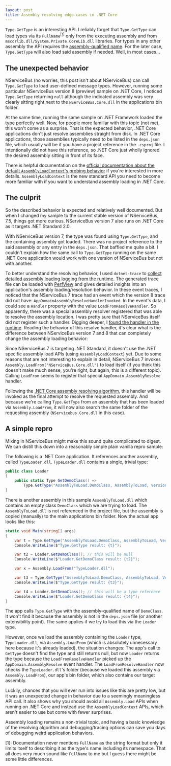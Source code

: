 ```yaml
---
layout: post
title: Assembly resolving edge-cases in .NET Core
---
```


`Type.GetType` is an interesting API. I reliably forget that `Type.GetType` can load types via its `FullName`<sup><a href="#note1">[1]</a></sup> only from the executing assembly and from `mscorlib.dll/System.Private.CoreLib.dll` libraries. For types in any other assembly the API requires the [assembly-qualified name](https://docs.microsoft.com/en-us/dotnet/api/system.type.assemblyqualifiedname?view=net-5.0#System_Type_AssemblyQualifiedName). For the later case, `Type.GetType` will also load said assembly if needed. Well, in most cases...

## The unexpected behavior

NServiceBus (no worries, this post isn't about NServiceBus) can call `Type.GetType` to load user-defined message types. However, running some particular NServiceBus version 8 (preview) sample on .NET Core, I noticed `Type.GetType` returning `null` although the indicated assembly was very clearly sitting right next to the `NServiceBus.Core.dll` in the applications bin folder.

At the same time, running the same sample on .NET Framework loaded the type perfectly well. Now, for people more familiar with this topic (not me), this won't come as a surprise. That is the expected behavior, .NET Core applications don't just resolve assemblies straight from disk. In .NET Core applications, those assemblies typically need to be listed in the `deps.json` file, which usually will be if you have a project reference in the `.csproj` file. I intentionally did not have this reference, so .NET Core just wholly ignored the desired assembly sitting in front of its face.

There is helpful documentation on the [official documentation about the default `AssemblyLoadContext`'s probing behavior](https://docs.microsoft.com/en-us/dotnet/core/dependency-loading/default-probing) if you're interested in more details. `AssemblyLoadContext` is the new standard API you need to become more familiar with if you want to understand assembly loading in .NET Core.

## The culprit

So the described behavior is expected and relatively well documented. But when I changed my sample to the current stable version of NServiceBus, 7.5, things got more curious. NServiceBus version 7 also runs on .NET Core as it targets .NET Standard 2.0.

With NServiceBus version 7, the type was found using `Type.GetType`, and the containing assembly got loaded. There was no project reference to the said assembly or any entry in the `deps.json`. That baffled me quite a bit. I couldn't explain how the same call to `Type.GetType` running on the same .NET Core application would work with one version of NServiceBus but not with another.

To better understand the resolving behavior, I used `dotnet-trace` to [collect detailed assembly loading logging from the runtime](https://docs.microsoft.com/en-us/dotnet/core/dependency-loading/collect-details). The generated trace file can be loaded with [PerfView](https://github.com/microsoft/perfview) and gives detailed insights into an application's assembly loading/resolution behavior. In these event traces, I noticed that the NServiceBus 7 trace had an event which the version 8 trace did not have: `AppDomainAssemblyResolveHandlerInvoked`. In the event's data, I could see a `Handler` property with the value `LoadFromResolveHandler`. So apparently, there was a special assembly resolver registered that was able to resolve the assembly location. I was pretty sure that NServiceBus itself did not register such a handler. Digging deeper, I [found the handler in the runtime](https://github.com/dotnet/runtime/blob/45005830255a78caab66cef1757dcb77536f4c0d/src/libraries/System.Private.CoreLib/src/System/Reflection/Assembly.cs#L280). Reading the behavior of this resolve handler, it's clear what is the difference between NServiceBus version 7 and 8 that can completely change the assembly loading behavior:

Since NServiceBus 7 is targeting .NET Standard, it doesn't use the .NET specific assembly load APIs (using `AssemblyLoadContext`) yet. Due to some reasons that are not interesting to explain in detail, NServiceBus 7 invokes `Assembly.LoadFrom("NServiceBus.Core.dll")` to load itself (if you think this doesn't make much sense, you're right, but again, this is a different topic). Calling  `LoadFrom` seems to register that special `AppDomain.AssemblyResolve` handler.

Following the [.NET Core assembly resolving algorithm](https://docs.microsoft.com/en-us/dotnet/core/dependency-loading/loading-managed#algorithm), this handler will be invoked as the final attempt to resolve the requested assembly. And because we're calling `Type.GetType` from an assembly that has been loaded via `Assembly.LoadFrom`, it will now also search the same folder of the requesting assembly (`NServicebus.Core.dll` in this case).

## A simple repro

Mixing in NServiceBus might make this sound quite complicated to digest. We can distill this down into a reasonably simple plain vanilla repro sample:

The following is a .NET Core application. It references another assembly, called `TypeLoader.dll`. `TypeLoader.dll` contains a single, trivial type:

```csharp
public class Loader
{
    public static Type GetDemoClass() => 
        Type.GetType("AssemblyToLoad.DemoClass, AssemblyToLoad, Version=1.0.0.0, Culture=neutral, PublicKeyToken=null");
}
```

There is another assembly in this sample `AssemblyToLoad.dll` which contains an empty class `DemoClass` which we are trying to load. The `AssemblyToLoad.dll` is not referenced in the project file, but the assembly is copied (manually) to the main applications bin folder. Now the actual app looks like this:

```csharp
static void Main(string[] args)
{
    var t = Type.GetType("AssemblyToLoad.DemoClass, AssemblyToLoad, Version=1.0.0.0, Culture=neutral, PublicKeyToken=null"); // this will be null
    Console.WriteLine($"Type.GetType result: {t}");

    var t2 = Loader.GetDemoClass(); // this will be null
    Console.WriteLine($"Loader.GetDemoClass result: {t2}");

    var x = Assembly.LoadFrom("TypeLoader.dll");

    var t3 = Type.GetType("AssemblyToLoad.DemoClass, AssemblyToLoad, Version=1.0.0.0, Culture=neutral, PublicKeyToken=null"); // this will be null
    Console.WriteLine($"Type.GetType result: {t3}");

    var t4 = Loader.GetDemoClass(); // this will be a type reference
    Console.WriteLine($"Loader.GetDemoClass result: {t4}");
}
```

The app calls `Type.GetType` with the assembly-qualified name of `DemoClass`. It won't find it because the assembly is not in the `deps.json` file (or another extensibility point). The same applies if we try to load this via the `Loader` type. 

However, once we load the assembly containing the `Loader` type, `TypeLoader.dll`, via `Assembly.LoadFrom` (which is absolutely unnecessary here because it's already loaded), the situation changes: The app's call to `GetType` doesn't find the type and still returns null, but now `Loader` returns the type because the `LoadFromResolveHandler` picked up the `AppDomain.AssemblyResolve` event handler. The `LoadFromResolveHandler` now checks the `TypeLoader.dll`'s folder (because we loaded this assembly via `Assembly.LoadFrom`), our app's bin folder, which also contains our target assembly.

Luckily, chances that you will ever run into issues like this are pretty low, but it was an unexpected change in behavior due to a seemingly meaningless API call. It also shows why you should avoid all `Assembly.Load` APIs when running on .NET Core and instead use the `AssemblyLoadContext` APIs, which aren't easier to use but come with fewer surprises. 

Assembly loading remains a non-trivial topic, and having a basic knowledge of the resolving algorithm and debugging/tracing options can save you days of debugging weird application behaviors.

<a name="note1">[1]</a>: Documentation never mentions `FullName` as the string format but only it limits itself to describing it as the type's name including its namespace. That all does very much sound like `FullName` to me but I guess there might be some little differences.
